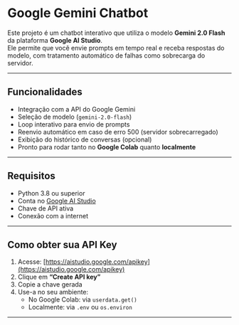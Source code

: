 # Google Gemini Chatbot

Este projeto é um chatbot interativo que utiliza o modelo **Gemini 2.0 Flash** da plataforma **Google AI Studio**.  
Ele permite que você envie prompts em tempo real e receba respostas do modelo, com tratamento automático de falhas como sobrecarga do servidor.

---

## Funcionalidades

- Integração com a API do Google Gemini
- Seleção de modelo (`gemini-2.0-flash`)
- Loop interativo para envio de prompts
- Reenvio automático em caso de erro 500 (servidor sobrecarregado)
- Exibição do histórico de conversas (opcional)
- Pronto para rodar tanto no **Google Colab** quanto **localmente**

---

## Requisitos

- Python 3.8 ou superior
- Conta no [Google AI Studio](https://aistudio.google.com/)
- Chave de API ativa
- Conexão com a internet

---

## Como obter sua API Key

1. Acesse: [https://aistudio.google.com/apikey](https://aistudio.google.com/apikey)
2. Clique em **“Create API key”**
3. Copie a chave gerada
4. Use-a no seu ambiente:
   - No Google Colab: via `userdata.get()`
   - Localmente: via `.env` ou `os.environ`

---

